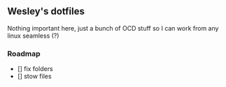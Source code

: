 ## Wesley's dotfiles

Nothing important here, just a bunch of OCD stuff so I can work from any linux seamless (?)

### Roadmap

- [] fix folders
- [] stow files



